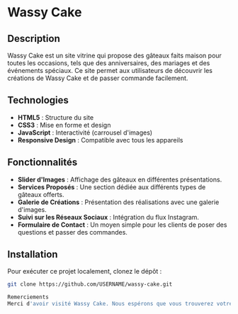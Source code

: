 # Wassy Cake

## Description

Wassy Cake est un site vitrine qui propose des gâteaux faits maison pour toutes les occasions, tels que des anniversaires, des mariages et des événements spéciaux. Ce site permet aux utilisateurs de découvrir les créations de Wassy Cake et de passer commande facilement.

## Technologies

- **HTML5** : Structure du site
- **CSS3** : Mise en forme et design
- **JavaScript** : Interactivité (carrousel d'images)
- **Responsive Design** : Compatible avec tous les appareils

## Fonctionnalités

- **Slider d'Images** : Affichage des gâteaux en différentes présentations.
- **Services Proposés** : Une section dédiée aux différents types de gâteaux offerts.
- **Galerie de Créations** : Présentation des réalisations avec une galerie d'images.
- **Suivi sur les Réseaux Sociaux** : Intégration du flux Instagram.
- **Formulaire de Contact** : Un moyen simple pour les clients de poser des questions et passer des commandes.

## Installation

Pour exécuter ce projet localement, clonez le dépôt :

```bash
git clone https://github.com/USERNAME/wassy-cake.git

Remerciements
Merci d'avoir visité Wassy Cake. Nous espérons que vous trouverez votre gâteau parfait !
